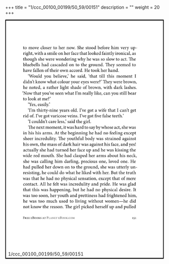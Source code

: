 +++
title = "1/ccc_00100_00199/50_59/00151"
description = ""
weight = 20
+++

<table style="border:2px solid black;max-width:800px;max-height:800px;" 
><tr><td>
<img class="center-fit-jpg"
src="/jpg_/out_jpg_1984__151.jpg">
1/ccc_00100_00199/50_59/00151
</img></td></tr></table>
